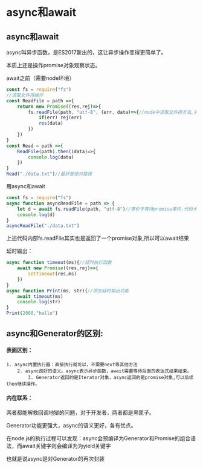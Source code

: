 # async和await



## async和await

async叫异步函数。是ES2017新出的，这让异步操作变得更简单了。

本质上还是操作promise对象观察状态。



await之前（需要node环境）

```js
const fs = require("fs")
//读取文件得操作
const ReadFile = path =>{
    return new Promise((res,rej)=>{
        fs.readFile(path, "utf-8", (err, data)=>{//node中读取文件得方法,异步方法
            if(err) rej(err)
            res(data)
        })
    })
}
const Read = path =>{
    ReadFile(path).then((data)=>{
        console.log(data)
    })
}
Read("./data.txt")//最好是绝对路径
```

用async和await

```js
const fs = require("fs")
async function asyncReadFile = path => {
    let d = await fs.readFile(path, "utf-8")//等价于等待promise事件,代码卡住
    console.log(d)
}
asyncReadFile("./data.txt")
```

上述代码内部fs.readFile其实也是返回了一个promise对象,所以可以await结果

延时输出：

```js
async function timeout(ms){//延时执行函数
	await new Promise((res,rej)=>{
		setTimeout(res,ms)
	})
}
async function Print(ms, str){//添加延时输出功能
	await timeout(ms)
	console.log(str)
}
Print(2000,"hello")
```



## **async和Generator的区别**:

#### 表面区别：

   	1. async内置执行器：直接执行就可以，不需要next等其他方法
      	2. async良好的语义。async表示异步函数，await需要等待后面的表达式结果结束。
         	3. Generator返回的是Iterator对象，async返回的是promise对象,可以后续then继续操作。

#### 内在联系：

两者都能解救回调地狱的问题，对于开发者，两者都是黑匣子。

Generator功能更强大，async的语义更好，各有优点。

在node.js的执行过程可以发现：async会预编译为Generator和Promise的组合语法，而await关键字则会编译为为yield关键字

也就是说async是对Generator的再次封装